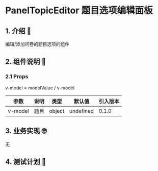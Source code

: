 # PanelTopicEditor 题目选项编辑面板

## 1. 介绍 🤔

编辑/添加问卷的题目选项的组件

## 2. 组件说明 🥳

### 2.1 Props

v-model = modelValue / v-model

| 参数    | 说明 | 类型   | 默认值    | 引入版本 |
| ------- | ---- | ------ | --------- | -------- |
| v-model | 题目 | object | undefined | 0.1.0    |

## 3. 业务实现 🤓

无

## 4. 测试计划 👻
